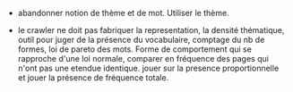 * abandonner notion de thème et de mot. Utiliser le thème.


* le crawler ne doit pas fabriquer la representation, la densité thématique, outil pour juger de la présence du vocabulaire,
comptage du nb de formes, loi de pareto des mots.
Forme de comportement qui se rapproche d'une loi normale, comparer en fréquence des pages qui n'ont pas une etendue identique.
jouer sur la presence proportionnelle et jouer la présence de fréquence totale.
